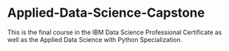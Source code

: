 # Applied-Data-Science-Capstone
This is the final course in the IBM Data Science Professional Certificate as well as the Applied Data Science with Python Specialization. 

